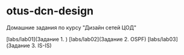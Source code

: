 # otus-dcn-design
Домашние задания по курсу "Дизайн сетей ЦОД"

[labs/lab01](Задание 1. )
[labs/lab02](Задание 2. OSPF)
[labs/lab03](Задание 3. IS-IS)

